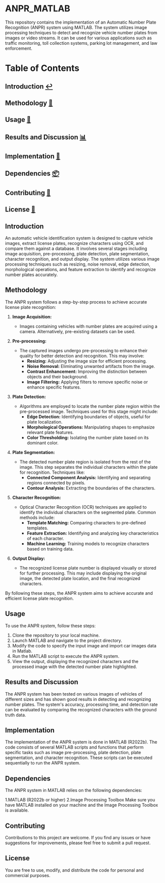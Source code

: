# ANPR_MATLAB

This repository contains the implementation of an Automatic Number Plate Recognition (ANPR) system using MATLAB. The system utilizes image processing techniques to detect and recognize vehicle number plates from images or video streams. It can be used for various applications such as traffic monitoring, toll collection systems, parking lot management, and law enforcement.

# Table of Contents

## **Introduction** [↩️](#Introduction)
## **Methodology** [🔬](#Methodology)
## **Usage** [🔧](#Usage)
## **Results and Discussion** [📊](#results-and-discussion)
## **Implementation** [🚀](#Implementation)
## **Dependencies** [📦](#Dependencies)
## **Contributing** [🤝](#Contributing)
## **License** [📜](#License)


## Introduction
An automatic vehicle identification system is designed to capture vehicle images, extract license plates, recognize characters using OCR, and compare them against a database. It involves several stages including image acquisition, pre-processing, plate detection, plate segmentation, character recognition, and output display. The system utilizes various image processing techniques such as resizing, noise removal, edge detection, morphological operations, and feature extraction to identify and recognize number plates accurately.


## Methodology

The ANPR system follows a step-by-step process to achieve accurate license plate recognition:

1. **Image Acquisition:**
    * Images containing vehicles with number plates are acquired using a camera. Alternatively, pre-existing datasets can be used.

2. **Pre-processing:**
    * The captured images undergo pre-processing to enhance their quality for better detection and recognition. This may involve:
        * **Resizing:** Adjusting the image size for efficient processing.
        * **Noise Removal:** Eliminating unwanted artifacts from the image.
        * **Contrast Enhancement:** Improving the distinction between objects and their background.
        * **Image Filtering:** Applying filters to remove specific noise or enhance specific features.

3. **Plate Detection:**
    * Algorithms are employed to locate the number plate region within the pre-processed image. Techniques used for this stage might include:
        * **Edge Detection:** Identifying boundaries of objects, useful for plate localization.
        * **Morphological Operations:** Manipulating shapes to emphasize relevant plate features.
        * **Color Thresholding:** Isolating the number plate based on its dominant color.

4. **Plate Segmentation:**
    * The detected number plate region is isolated from the rest of the image. This step separates the individual characters within the plate for recognition. Techniques like:
        * **Connected Component Analysis:** Identifying and separating regions connected by pixels.
        * **Contour Analysis:** Extracting the boundaries of the characters.

5. **Character Recognition:**
    * Optical Character Recognition (OCR) techniques are applied to identify the individual characters on the segmented plate. Common methods include:
        * **Template Matching:** Comparing characters to pre-defined templates.
        * **Feature Extraction:** Identifying and analyzing key characteristics of each character.
        * **Machine Learning:** Training models to recognize characters based on training data.

6. **Output Display:**
    * The recognized license plate number is displayed visually or stored for further processing. This may include displaying the original image, the detected plate location, and the final recognized characters.

By following these steps, the ANPR system aims to achieve accurate and efficient license plate recognition.

## Usage

To use the ANPR system, follow these steps:

1. Clone the repository to your local machine.
2. Launch MATLAB and navigate to the project directory.
3. Modify the code to specify the input image and import car images data in Matlab.
4. Run the MATLAB script to execute the ANPR system.
5. View the output, displaying the recognized characters and the processed image with the detected number plate highlighted.

## Results and Discussion

The ANPR system has been tested on various images of vehicles of different sizes and has shown good results in detecting and recognizing number plates. The system's accuracy, processing time, and detection rate can be evaluated by comparing the recognized characters with the ground truth data.

## Implementation

The implementation of the ANPR system is done in MATLAB (R2022b). The code consists of several MATLAB scripts and functions that perform specific tasks such as image pre-processing, plate detection, plate segmentation, and character recognition. These scripts can be executed sequentially to run the ANPR system.

## Dependencies

The ANPR system in MATLAB relies on the following dependencies:

1.MATLAB (R2022b or higher)
2.Image Processing Toolbox
Make sure you have MATLAB installed on your machine and the Image Processing Toolbox is available.

## Contributing
Contributions to this project are welcome. If you find any issues or have suggestions for improvements, please feel free to submit a pull request.
## License
You are free to use, modify, and distribute the code for personal and commercial purposes.


